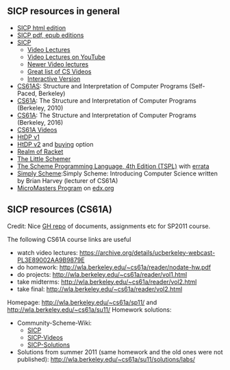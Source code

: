 ## SICP resources in general

* [SICP html edition](http://sarabander.github.io/sicp/html/index.xhtml)
* [SICP pdf, epub editions](https://sicpebook.wordpress.com/ebook/)
* [SICP](https://mitpress.mit.edu/sites/default/files/sicp/index.html)
  * [Video Lectures](https://ocw.mit.edu/courses/electrical-engineering-and-computer-science/6-001-structure-and-interpretation-of-computer-programs-spring-2005/video-lectures/)
  * [Video Lectures on YouTube](https://www.youtube.com/watch?v=2Op3QLzMgSY&list=PLE18841CABEA24090)
  * [Newer Video lectures](http://www.infocobuild.com/education/audio-video-courses/computer-science/cs61a-berkeley.html)
  * [Great list of CS Videos](https://github.com/Developer-Y/cs-video-courses/blob/master/README.md#introduction-to-computer-science)
  * [Interactive Version](https://xuanji.appspot.com/isicp/)
* [CS61AS](http://berkeley-cs61as.github.io/index.html): Structure and Interpretation of Computer Programs (Self-Paced, Berkeley)
* [CS61A](http://www-inst.eecs.berkeley.edu/~cs61a/su10/): The Structure and Interpretation of Computer Programs (Berkeley, 2010)
* [CS61A](http://www-inst.eecs.berkeley.edu/~cs61a/fa16/): The Structure and Interpretation of Computer Programs (Berkeley, 2016)
* [CS61A Videos](https://www.youtube.com/results?search_query=cs61a)
* [HtDP v1](https://htdp.org/2003-09-26/)
* [HtDP v2](https://htdp.org/2018-01-06/) and [buying](http://mitpress.mit.edu/books/how-design-programs-second-edition) option
* [Realm of Racket](http://realmofracket.com/)
* [The Little Schemer](https://www.amazon.com/Little-Schemer-Daniel-P-Friedman/dp/0262560992)
* [The Scheme Programming Language, 4th Edition (TSPL)](https://www.scheme.com/tspl4/) with [errata](https://www.scheme.com/tspl4-errata.html)
* [Simply Scheme](https://people.eecs.berkeley.edu/~bh/ss-toc2.html):Simply Scheme: Introducing Computer Science written by Brian Harvey (lecturer of CS61A)
* [MicroMasters Program](https://www.edx.org/micromasters/ubcx-software-development) on [edx.org](https://www.edx.org/)

## SICP resources (CS61A)

Credit: Nice [GH repo](https://github.com/fgalassi/cs61a-sp11) of documents, assignments etc for SP2011 course.

The following CS61A course links are useful
 - watch video lectures: https://archive.org/details/ucberkeley-webcast-PL3E89002AA9B9879E
 - do homework: http://wla.berkeley.edu/~cs61a/reader/nodate-hw.pdf
 - do projects: http://wla.berkeley.edu/~cs61a/reader/vol1.html
 - take midterms: http://wla.berkeley.edu/~cs61a/reader/vol2.html
 - take final: http://wla.berkeley.edu/~cs61a/reader/vol2.html

Homepage: http://wla.berkeley.edu/~cs61a/sp11/ and http://wla.berkeley.edu/~cs61a/su11/
Homework solutions:
 - Community-Scheme-Wiki:
    - [SICP](http://community.schemewiki.org/?SICP)
    - [SICP-Videos](http://community.schemewiki.org/?sicp-video-lectures)
    - [SICP-Solutions](http://community.schemewiki.org/?SICP-Solutions)
 - Solutions from summer 2011 (same homework and the old ones were not published): http://wla.berkeley.edu/~cs61a/su11/solutions/labs/
